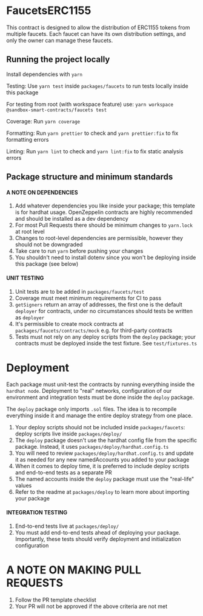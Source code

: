 # FaucetsERC1155

This contract is designed to allow the distribution of ERC1155 tokens from multiple faucets. Each faucet can have its own distribution settings, and only the owner can manage these faucets.

## Running the project locally

Install dependencies with `yarn`

Testing: Use `yarn test` inside `packages/faucets` to run tests locally inside this package

For testing from root (with workspace feature) use: `yarn workspace @sandbox-smart-contracts/faucets test`

Coverage: Run `yarn coverage`

Formatting: Run `yarn prettier` to check and `yarn prettier:fix` to fix formatting errors

Linting: Run `yarn lint` to check and `yarn lint:fix` to fix static analysis errors

## Package structure and minimum standards

#### A NOTE ON DEPENDENCIES

1. Add whatever dependencies you like inside your package; this template is for hardhat usage. OpenZeppelin contracts
   are highly recommended and should be installed as a dev dependency
2. For most Pull Requests there should be minimum changes to `yarn.lock` at root level
3. Changes to root-level dependencies are permissible, however they should not be downgraded
4. Take care to run `yarn` before pushing your changes
5. You shouldn't need to install dotenv since you won't be deploying inside this package (see below)

#### UNIT TESTING

1. Unit tests are to be added in `packages/faucets/test`
2. Coverage must meet minimum requirements for CI to pass
3. `getSigners` return an array of addresses, the first one is the default `deployer` for contracts, under no
   circumstances should tests be written as `deployer`
4. It's permissible to create mock contracts at `packages/faucets/contracts/mock` e.g. for third-party contracts
5. Tests must not rely on any deploy scripts from the `deploy` package; your contracts must be deployed inside the test
   fixture. See `test/fixtures.ts`

# Deployment

Each package must unit-test the contracts by running everything inside the `hardhat node`. Deployment to "real"
networks, configuration of our environment and integration tests must be done inside the `deploy` package.

The `deploy` package only imports `.sol` files. The idea is to recompile everything inside it and manage the entire
deploy strategy from one place.

1. Your deploy scripts should not be included inside `packages/faucets`: deploy scripts live inside `packages/deploy/`
2. The `deploy` package doesn't use the hardhat config file from the specific package. Instead, it
   uses `packages/deploy/hardhat.config.ts`
3. You will need to review `packages/deploy/hardhat.config.ts` and update it as needed for any new namedAccounts you
   added to your package
4. When it comes to deploy time, it is preferred to include deploy scripts and end-to-end tests as a separate PR
5. The named accounts inside the `deploy` package must use the "real-life" values
6. Refer to the readme at `packages/deploy` to learn more about importing your package

#### INTEGRATION TESTING

1. End-to-end tests live at `packages/deploy/`
2. You must add end-to-end tests ahead of deploying your package. Importantly, these tests should verify deployment and
   initialization configuration

# A NOTE ON MAKING PULL REQUESTS

1. Follow the PR template checklist
2. Your PR will not be approved if the above criteria are not met

